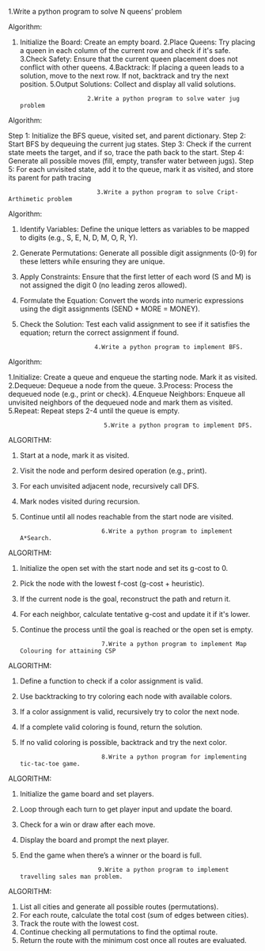 1.Write a python program to solve N queens’ problem 

Algorithm:

1.  Initialize the Board: Create an empty board.
2.Place Queens: Try placing a queen in each column of the current row and check if it's safe.
3.Check Safety: Ensure that the current queen placement does not conflict with other queens.
4.Backtrack: If placing a queen leads to a solution, move to the next row. If not, backtrack and try the next position.
5.Output Solutions: Collect and display all valid solutions.

                           2.Write a python program to solve water jug problem
    
Algorithm:

Step 1: Initialize the BFS queue, visited set, and parent dictionary.
Step 2: Start BFS by dequeuing the current jug states.
Step 3: Check if the current state meets the target, and if so, trace the path back to the start.
Step 4: Generate all possible moves (fill, empty, transfer water between jugs).
Step 5: For each unvisited state, add it to the queue, mark it as visited, and store its parent for path tracing

                             3.Write a python program to solve Cript-Arthimetic problem

Algorithm:

1.	Identify Variables: Define the unique letters as variables to be mapped to digits (e.g., S, E, N, D, M, O, R, Y).
2.	Generate Permutations: Generate all possible digit assignments (0-9) for these letters while ensuring they are unique.
3.	Apply Constraints: Ensure that the first letter of each word (S and M) is not assigned the digit 0 (no leading zeros allowed).
4.	Formulate the Equation: Convert the words into numeric expressions using the digit assignments (SEND + MORE = MONEY).
5.	Check the Solution: Test each valid assignment to see if it satisfies the equation; return the correct assignment if found.


                             4.Write a python program to implement BFS.

Algorithm:

1.Initialize: Create a queue and enqueue the starting node. Mark it as visited.
2.Dequeue: Dequeue a node from the queue.
3.Process: Process the dequeued node (e.g., print or check).
4.Enqueue Neighbors: Enqueue all unvisited neighbors of the dequeued node and mark them as visited.
5.Repeat: Repeat steps 2-4 until the queue is empty. 
    

                               5.Write a python program to implement DFS.
    
ALGORITHM:

1.	Start at a node, mark it as visited.
2.	Visit the node and perform desired operation (e.g., print).
3.	For each unvisited adjacent node, recursively call DFS.
4.	Mark nodes visited during recursion.
5.	Continue until all nodes reachable from the start node are visited.


                               6.Write a python program to implement A*Search.
    
ALGORITHM:

1.	Initialize the open set with the start node and set its g-cost to 0.
2.	Pick the node with the lowest f-cost (g-cost + heuristic).
3.	If the current node is the goal, reconstruct the path and return it.
4.	For each neighbor, calculate tentative g-cost and update it if it's lower.
5.	Continue the process until the goal is reached or the open set is empty.
    

                               7.Write a python program to implement Map Colouring for attaining CSP

ALGORITHM:

1.	Define a function to check if a color assignment is valid.
2.	Use backtracking to try coloring each node with available colors.
3.	If a color assignment is valid, recursively try to color the next node.
4.	If a complete valid coloring is found, return the solution.
5.	If no valid coloring is possible, backtrack and try the next color.


                               8.Write a python program for implementing tic-tac-toe game.
ALGORITHM:

 1.	Initialize the game board and set players.
 2.	Loop through each turn to get player input and update the board.
 3.	Check for a win or draw after each move.
 4.	Display the board and prompt the next player.
 5.	End the game when there’s a winner or the board is full.


                              9.Write a python program to implement travelling sales man problem.
                              
ALGORITHM:

1.	List all cities and generate all possible routes (permutations).
2.	For each route, calculate the total cost (sum of edges between cities).
3.	Track the route with the lowest cost.
4.	Continue checking all permutations to find the optimal route.
5.	Return the route with the minimum cost once all routes are evaluated.
